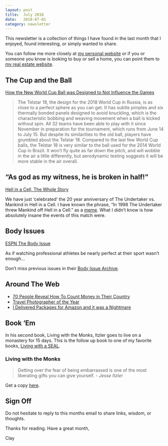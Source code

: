 ```yaml
---
layout: post
title:  July 2018
date:   2018-07-01
category: newsletter
---
```


This newsletter is a collection of things I have found in the last month that I enjoyed, found interesting, or simply wanted to share.

You can follow me more closely at [my personal website](http://claycarson.net "Personal Website") or if you or someone you know is looking to buy or sell a home, you can point them to [my real estate website](http://claycarson.com "Business Website ").

## The Cup and the Ball

[How the New World Cup Ball was Designed to Not Influence the Games](https://www.popsci.com/world-cup-ball-design#page-2 "How the new World Cup ball was designed to not influence the games")

> The Telstar 18, the design for the 2018 World Cup in Russia, is as close to a perfect sphere as you can get. It has subtle pimples and six thermally bonded panels designed to avoid knuckling, which is the characteristic bobbing and weaving movement when a ball is kicked without spin. All 32 teams have been able to play with it since November in preparation for the tournament, which runs from June 14 to July 15. But despite its similarities to the old ball, players have grumbled about the Telstar 18. Compared to the last few World Cup balls, the Telstar 18 is very similar to the ball used for the 2014 World Cup in Brazil. It won’t fly quite as far down the pitch, and will wobble in the air a little differently, but aerodynamic testing suggests it will be more stable in the air overall.

## “As god as my witness, he is broken in half!”

[Hell in a Cell, The Whole Story](https://www.youtube.com/watch?feature=youtu.be&v=wPNaWr5SVq0&app=desktop)

We have just ‘celebrated’ the 20 year anniversary of The Undertaker vs. Mankind in Hell in a Cell. I have known the phrase, “In 1998 The Undertaker threw Mankind off Hell in a Cell.” as a [meme](http://knowyourmeme.com/memes/the-undertaker-threw-mankind-off-hell-in-a-cell "meme"). What I didn’t know is how absolutely insane the events of this match were. 

## Body Issues

[ESPN The Body Issue](http://www.espn.com/espn/feature/story/_/id/23851669/espn-body-issue-2018 "The Body Issue")

As if watching professional athletes be nearly perfect at their sport wasn’t enough...

Don’t miss previous issues in their [Body Issue Archive](http://www.espn.com/espn/feature/story/_/id/23584667/body-issue-archive#!sports).

## Around The Web

- [70 People Reveal How To Count Money in Their Country](https://youtu.be/lx3QlyeG_mI "70 People Reveal How To Count Money in Their Country")
- [Travel Photographer of the Year](http://travel.nationalgeographic.com/photographer-of-the-year-2018/gallery/winners-all/1/ "Travel Photographer of the Year")
- [I Delivered Packages for Amazon and it was a Nightmare](https://www.theatlantic.com/technology/archive/2018/06/amazon-flex-workers/563444/ "Delivered packages for amazon")

## Book ‘Em

In his second book, Living with the Monks, Itzler goes to live on a monastery for 15 days. This is the follow up book to one of my favorite books, [Living with a SEAL](https://www.amazon.com/Living-SEAL-Training-Toughest-Planet-ebook/dp/B00U6DNZB2/ref=sr_1_1?s=books&ie=UTF8&qid=1529938723&sr=1-1&keywords=living+with+a+seal).

### Living with the Monks

> Getting over the fear of being embarrassed is one of the most liberating gifts you can give yourself.
> *- Jesse Itzler*

Get a copy [here](https://www.amazon.com/Living-Monks-Turning-Happiness-Gratitude/dp/1478993421 "Living with the Monks").

## Sign Off

Do not hesitate to reply to this months email to share links, wisdom, or thoughts.

Thanks for reading. Have a great month,

Clay